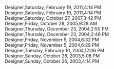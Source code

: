 ﻿Designer,Saturday, February 19, 2011,4:14 PM  Designer,Saturday, February 19, 2011,4:14 PM  Designer,Saturday, October 27, 2007,3:42 PM  Designer,Friday, October 28, 2005,9:28 AM  Designer,Thursday, December 23, 2004,2:50 PM  Designer,Thursday, December 23, 2004,2:46 PM  Designer,Friday, November 5, 2004,6:32 PM  Designer,Friday, November 5, 2004,6:29 PM  Designer,Tuesday, February 10, 2004,12:06 PM  Designer,Sunday, October 26, 2003,5:08 PM  Designer,Sunday, October 26, 2003,4:14 PM